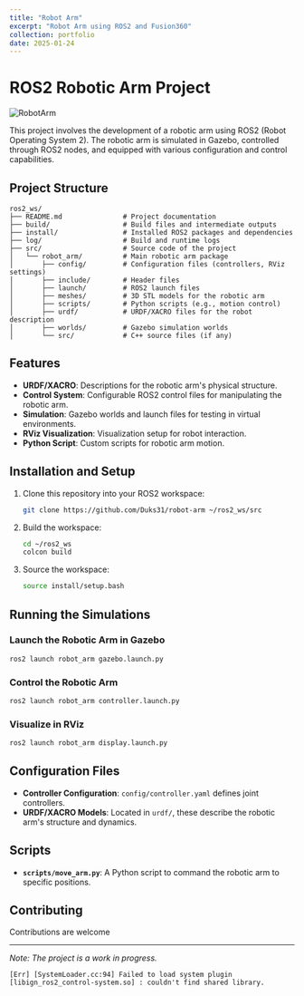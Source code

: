 ```yaml
---
title: "Robot Arm"
excerpt: "Robot Arm using ROS2 and Fusion360"
collection: portfolio
date: 2025-01-24
---
```

# ROS2 Robotic Arm Project

![RobotArm](/images/robot_arm.png)


This project involves the development of a robotic arm using ROS2 (Robot Operating System 2). The robotic arm is simulated in Gazebo, controlled through ROS2 nodes, and equipped with various configuration and control capabilities.

## Project Structure

```plaintext
ros2_ws/
├── README.md               # Project documentation
├── build/                  # Build files and intermediate outputs
├── install/                # Installed ROS2 packages and dependencies
├── log/                    # Build and runtime logs
├── src/                    # Source code of the project
│   └── robot_arm/          # Main robotic arm package
│       ├── config/         # Configuration files (controllers, RViz settings)
│       ├── include/        # Header files
│       ├── launch/         # ROS2 launch files
│       ├── meshes/         # 3D STL models for the robotic arm
│       ├── scripts/        # Python scripts (e.g., motion control)
│       ├── urdf/           # URDF/XACRO files for the robot description
│       ├── worlds/         # Gazebo simulation worlds
│       └── src/            # C++ source files (if any)
```

## Features

- **URDF/XACRO**: Descriptions for the robotic arm's physical structure.
- **Control System**: Configurable ROS2 control files for manipulating the robotic arm.
- **Simulation**: Gazebo worlds and launch files for testing in virtual environments.
- **RViz Visualization**: Visualization setup for robot interaction.
- **Python Script**: Custom scripts for robotic arm motion.

## Installation and Setup

1. Clone this repository into your ROS2 workspace:

   ```bash
   git clone https://github.com/Duks31/robot-arm ~/ros2_ws/src
   ```

2. Build the workspace:

   ```bash
   cd ~/ros2_ws
   colcon build
   ```

3. Source the workspace:

   ```bash
   source install/setup.bash
   ```

## Running the Simulations

### Launch the Robotic Arm in Gazebo

```bash
ros2 launch robot_arm gazebo.launch.py
```

### Control the Robotic Arm

```bash
ros2 launch robot_arm controller.launch.py
```

### Visualize in RViz

```bash
ros2 launch robot_arm display.launch.py
```

## Configuration Files

- **Controller Configuration**: `config/controller.yaml` defines joint controllers.
- **URDF/XACRO Models**: Located in `urdf/`, these describe the robotic arm's structure and dynamics.

## Scripts

- **`scripts/move_arm.py`**: A Python script to command the robotic arm to specific positions.

## Contributing
Contributions are welcome

---

*Note: The project is a work in progress.*

```
[Err] [SystemLoader.cc:94] Failed to load system plugin [libign_ros2_control-system.so] : couldn't find shared library.
```